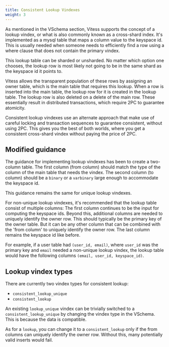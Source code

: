 ```yaml
---
title: Consistent Lookup Vindexes
weight: 3
---
```


As mentioned in the VSchema section, Vitess supports the concept of a lookup vindex, or what is also commonly known as a cross-shard index. It's implemented as a mysql table that maps a column value to the keyspace id. This is usually needed when someone needs to efficiently find a row using a where clause that does not contain the primary vindex.

This lookup table can be sharded or unsharded. No matter which option one chooses, the lookup row is most likely not going to be in the same shard as the keyspace id it points to.

Vitess allows the transparent population of these rows by assigning an owner table, which is the main table that requires this lookup. When a row is inserted into the main table, the lookup row for it is created in the lookup table. The lookup row is also deleted on a delete of the main row. These essentially result in distributed transactions, which require 2PC to guarantee atomicity.

Consistent lookup vindexes use an alternate approach that make use of careful locking and transaction sequences to guarantee consistent, without using 2PC. This gives you the best of both worlds, where you get a consistent cross-shard vindex without paying the price of 2PC.

## Modified guidance

The guidance for implementing lookup vindexes has been to create a two-column table. The first column (from column) should match the type of the column of the main table that needs the vindex. The second column (to column) should be a `binary` or a `varbinary` large enough to accommodate the keyspace id.

This guidance remains the same for unique lookup vindexes.

For non-unique lookup vindexes, it's recommended that the lookup table consist of multiple columns: The first column continues to be the input for computing the keyspace ids. Beyond this, additional columns are needed to uniquely identify the owner row. This should typically be the primary key of the owner table. But it can be any other column that can be combined with the 'from column' to uniquely identify the owner row. The last column remains the keyspace id like before.

For example, if a user table had `(user_id, email)`, where `user_id` was the primary key and `email` needed a non-unique lookup vindex, the lookup table would have the following columns `(email, user_id, keyspace_id)`.

## Lookup vindex types

There are currently two vindex types for consistent lookup:

* `consistent_lookup_unique`
* `consistent_lookup`

An existing `lookup_unique` vindex can be trivially switched to a `consistent_lookup_unique` by changing the vindex type in the VSchema. This is because the data is compatible.

As for a `lookup`, you can change it to a `consistent_lookup` only if the from columns can uniquely identify the owner row. Without this, many potentially valid inserts would fail.
